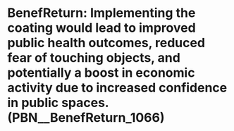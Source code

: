 # BenefReturn: __Implementing the coating would lead to improved public health outcomes, reduced fear of touching objects, and potentially a boost in economic activity due to increased confidence in public spaces.__ (PBN__BenefReturn_1066)

